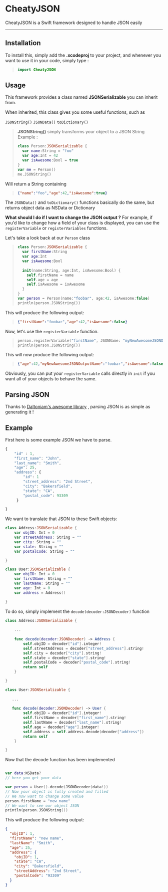 CheatyJSON
===================


CheatyJSON is a Swift framework designed to handle JSON easily

----------


Installation
-------------

To install this, simply add the **.xcodeproj** to your project, and whenever you want to use it in your code, simply type :

> ```swift
> import CheatyJSON

Usage
-------------

This framework provides a class named **JSONSerializable** you can inherit from.

When inherited, this class gives you some useful functions, such as

`JSONString()`
`JSONData()`
`toDictionary()`

> **JSONString()** simply transforms your object to a JSON String
> Example :
> ```swift
> class Person:JSONSerializable {
>   var name:String = "foo"
>   var age:Int = 42
>   var isAwesome:Bool = true
> }
> var me = Person()
> me.JSONString()

Will return a String containing
> ```json
> {"name":"foo","age":42,"isAwesome":true}

The `JSONData()` and `toDictionary()` functions basically do the same, but returns object data as NSData or Dictionary

**What should I do if I want to change the JSON output ?**
For example, if you'd like to change how a field of your class is displayed, you can use the `registerVariable` or `registerVariables` functions.

Let's take a look back at our `Person` class

> ```swift
> class Person:JSONSerializable {
>   var firstName:String
>   var age:Int
>   var isAwesome:Bool
>   
>   init(name:String, age:Int, isAwesome:Bool) {
>     self.firstName = name
>     self.age = age
>     self.isAwesome = isAwesome
>   }
> }
> var person = Person(name:"foobar", age:42, isAwesome:false)
> println(person.JSONString())

This will produce the following output:
> ```json
> {"firstName":"foobar","age":42,"isAwesome":false}

Now, let's use the `registerVariable` function.

> ```swift
> person.registerVariable("firstName", JSONName: "myNewAwesomeJSONOutputName")
> println(person.JSONString())

This will now produce the following output:
> ```json
> {"age":42,"myNewAwesomeJSONOutputName":"foobar","isAwesome":false}

Obviously, you can put your `registerVariable` calls directly in `init` if you want all of your objects to behave the same.

Parsing JSON
----------

Thanks to [Daltoniam's awesome library](https://github.com/daltoniam/JSONJoy-Swift) , parsing JSON is as simple as generating it !

## Example

First here is some example JSON we have to parse.

```javascript
{
    "id" : 1,
    "first_name": "John",
    "last_name": "Smith",
    "age": 25,
    "address": {
        "id": 1
        "street_address": "2nd Street",
        "city": "Bakersfield",
        "state": "CA",
        "postal_code": 93309
     }

}
```

We want to translate that JSON to these Swift objects:

```swift
class Address:JSONSerializable {
    var objID: Int = 0
    var streetAddress: String = ""
    var city: String = ""
    var state: String = ""
    var postalCode: String = ""

}

class User:JSONSerializable {
    var objID: Int = 0
    var firstName: String = ""
    var lastName: String = ""
    var age: Int = 0
    var address = Address()

}
```

To do so, simply implement the `decode(decoder:JSONDecoder)` function

```swift
class Address:JSONSerializable {
    
    ...
    
    func decode(decoder:JSONDecoder) -> Address {
        self.objID = decoder["id"].integer!
        self.streetAddress = decoder["street_address"].string!
        self.city = decoder["city"].string!
        self.state = decoder["state"].string!
        self.postalCode = decoder["postal_code"].string!
        return self
    }

}

class User:JSONSerializable {
   
   ...
   
   func decode(decoder:JSONDecoder) -> User {
        self.objID = decoder["id"].integer!
        self.firstName = decoder["first_name"].string!
        self.lastName = decoder["last_name"].string!
        self.age = decoder["age"].integer!
        self.address = self.address.decode(decoder["address"])
        return self
    }

}
```

Now that the decode function has been implemented

```swift

var data:NSData?
// here you get your data

var person = User().decode(JSONDecoder(data!))
// Now your object is fully created and filled
// We now want to change some value
person.firstName = "new name"
// We want to see our object JSON
println(person.JSONString())
```

This will produce the following output:

```json
{
  "objID": 1,
  "firstName": "new name",
  "lastName": "Smith",
  "age": 25,
  "address": {
    "objID": 1,
    "state": "CA",
    "city": "Bakersfield",
    "streetAddress": "2nd Street",
    "postalCode": "93309"
  }
}
```

